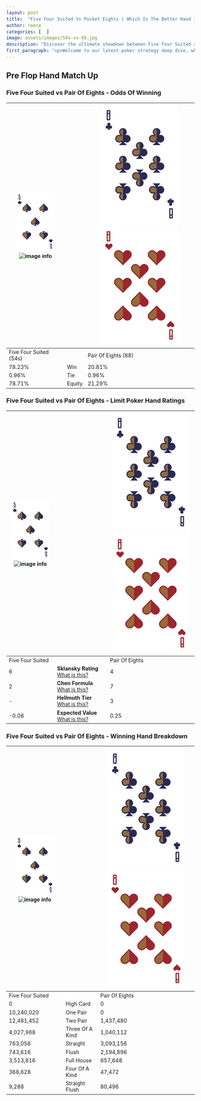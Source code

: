 ```yaml
---
layout: post
title:  "Five Four Suited Vs Pocket Eights | Which Is The Better Hand In Poker? A Complete Guide"
author: reece
categories: [  ]
image: assets/images/54s-vs-88.jpg
description: "Discover the ultimate showdown between Five Four Suited and Pair Of Eights in poker! Uncover the odds, strategies, and scenarios where one hand triumphs over the other. Get ready to up your poker game with this thrilling analysis."
first_paragraph: "<p>Welcome to our latest poker strategy deep dive, where we're pitting two distinct hands against each other in a high-stakes showdown: Five Four Suited vs Pair Of Eights.</p><p>In the dynamic world of poker, every decision counts, and knowing which hand holds the upper hand is key to your success at the table.</p><p>In this article, we'll dissect these two hands, explore the scenarios where one dominates the other, and equip you with the knowledge to make strategic choices that can tip the odds in your favor.</p><p>Get ready to unravel the intriguing dynamics of these poker hands and elevate your game to new heights.</p>"
---
```




[comment]: # (sp0)

## Pre Flop Hand Match Up

<div class="table hand-ratings" markdown="1"> 



### Five Four Suited vs Pair Of Eights - Odds Of Winning


    
| ![image info](assets/images/hand1/5.png) ![image info](assets/images/hand1/4s.png) |  | ![image info](assets/images/hand2/8.png) ![image info](assets/images/hand2/8o.png) |
| -------- | -------- | -------- |
| Five Four Suited (54s) |  | Pair Of Eights (88) |
| 78.23% | Win | 20.81% |
| 0.96% | Tie | 0.96% |
| 78.71% | Equity | 21.29% |




[comment]: # (sp1)



### Five Four Suited vs Pair Of Eights - Limit Poker Hand Ratings


    
| ![image info](assets/images/hand1/5.png) ![image info](assets/images/hand1/4s.png) |  | ![image info](assets/images/hand2/8.png) ![image info](assets/images/hand2/8o.png) |
| -------- | -------- | -------- |
| Five Four Suited |  | Pair Of Eights |
| 6 | **Sklansky Rating** [What is this?](/sklansky-rating-explained) | 4 |
| 2 | **Chen Formula** [What is this?](/chen-formula-explained) | 7 |
| - | **Hellmuth Tier** [What is this?](/Hellmuth-tier-explained) | 3 |
| -0.08 | **Expected Value** [What is this?](/expected-value-explained) | 0.25 |




[comment]: # (sp2)



### Five Four Suited vs Pair Of Eights - Winning Hand Breakdown


    
| ![image info](assets/images/hand1/5.png) ![image info](assets/images/hand1/4s.png) |  | ![image info](assets/images/hand2/8.png) ![image info](assets/images/hand2/8o.png) |
| -------- | -------- | -------- |
| Five Four Suited |  | Pair Of Eights |
| 0 | High Card | 0 |
| 10,240,020 | One Pair | 0 |
| 12,481,452 | Two Pair | 1,437,480 |
| 4,027,968 | Three Of A Kind | 1,040,112 |
| 763,056 | Straight | 3,093,156 |
| 743,616 | Flush | 2,194,896 |
| 3,513,816 | Full House | 657,648 |
| 368,628 | Four Of A Kind | 47,472 |
| 9,288 | Straight Flush | 80,496 |




[comment]: # (sp3)



</div>

[comment]: # (sp4)



[comment]: # (sp5)


